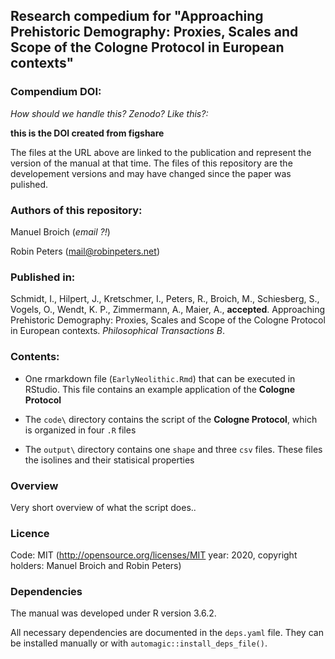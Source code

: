 ## Research compedium for "Approaching Prehistoric Demography: Proxies, Scales and Scope of the Cologne Protocol in European contexts"

### Compendium DOI:

_How should we handle this? Zenodo? Like this?:_

**this is the DOI created from figshare**

The files at the URL above are linked to the publication and represent the version of the manual at that time. The files of this repository are the developement versions and may have changed since the paper was pulished.

### Authors of this repository:

Manuel Broich (_email ?!_)

Robin Peters (mail@robinpeters.net)

### Published in:

Schmidt, I., Hilpert, J., Kretschmer, I., Peters, R., Broich, M., Schiesberg, S., Vogels, O., Wendt, K. P., Zimmermann, A., Maier, A., **accepted**. Approaching Prehistoric Demography: Proxies, Scales and Scope of the Cologne Protocol in European contexts. _Philosophical Transactions B_.

### Contents:

- One rmarkdown file (`EarlyNeolithic.Rmd`) that can be executed in RStudio. This file contains an example application of the **Cologne Protocol**

- The `code\` directory contains the script of the **Cologne Protocol**, which is organized in four `.R` files

- The `output\` directory contains one `shape` and three `csv` files. These files the isolines and their statisical properties

### Overview

Very short overview of what the script does..

### Licence

Code: MIT (http://opensource.org/licenses/MIT year: 2020, copyright holders: Manuel Broich and Robin Peters)

### Dependencies

The manual was developed under R version 3.6.2.

All necessary dependencies are documented in the `deps.yaml` file. They can be installed manually or with `automagic::install_deps_file()`. 

